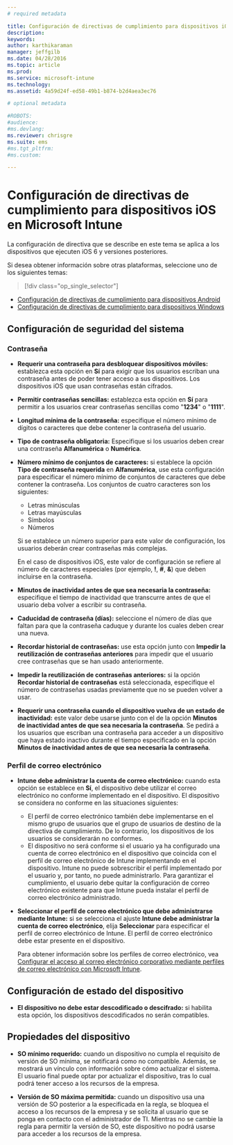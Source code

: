 ```yaml
---
# required metadata

title: Configuración de directivas de cumplimiento para dispositivos iOS | Microsoft Intune
description:
keywords:
author: karthikaraman
manager: jeffgilb
ms.date: 04/28/2016
ms.topic: article
ms.prod:
ms.service: microsoft-intune
ms.technology:
ms.assetid: 4a59d24f-ed58-49b1-b874-b2d4aea3ec76

# optional metadata

#ROBOTS:
#audience:
#ms.devlang:
ms.reviewer: chrisgre
ms.suite: ems
#ms.tgt_pltfrm:
#ms.custom:

---
```



# Configuración de directivas de cumplimiento para dispositivos iOS en Microsoft Intune

La configuración de directiva que se describe en este tema se aplica a los dispositivos que ejecuten iOS 6 y versiones posteriores.

Si desea obtener información sobre otras plataformas, seleccione uno de los siguientes temas:
> [!div class="op_single_selector"]
- [Configuración de directivas de cumplimiento para dispositivos Android](android-compliance-policy-settings-in-microsoft-intune.md)
- [Configuración de directivas de cumplimiento para dispositivos Windows](windows-compliance-policy-settings-in-microsoft-intune.md)

## Configuración de seguridad del sistema
### Contraseña
- **Requerir una contraseña para desbloquear dispositivos móviles:** establezca esta opción en **Sí** para exigir que los usuarios escriban una contraseña antes de poder tener acceso a sus dispositivos. Los dispositivos iOS que usan contraseñas están cifrados.

- **Permitir contraseñas sencillas:** establezca esta opción en **Sí** para permitir a los usuarios crear contraseñas sencillas como "**1234**" o "**1111**".

-  **Longitud mínima de la contraseña:** especifique el número mínimo de dígitos o caracteres que debe contener la contraseña del usuario.
- **Tipo de contraseña obligatoria:** Especifique si los usuarios deben crear una contraseña **Alfanumérica** o **Numérica**.

- **Número mínimo de conjuntos de caracteres:** si establece la opción **Tipo de contraseña requerida** en **Alfanumérica**, use esta configuración para especificar el número mínimo de conjuntos de caracteres que debe contener la contraseña. Los conjuntos de cuatro caracteres son los siguientes:
  -   Letras minúsculas
  -   Letras mayúsculas
  -   Símbolos
  -   Números

  Si se establece un número superior para este valor de configuración, los usuarios deberán crear contraseñas más complejas.

  En el caso de dispositivos iOS, este valor de configuración se refiere al número de caracteres especiales (por ejemplo, **!**, **#**, **&amp;**) que deben incluirse en la contraseña.
- **Minutos de inactividad antes de que sea necesaria la contraseña:** especifique el tiempo de inactividad que transcurre antes de que el usuario deba volver a escribir su contraseña.

- **Caducidad de contraseña (días):** seleccione el número de días que faltan para que la contraseña caduque y durante los cuales deben crear una nueva.

- **Recordar historial de contraseñas:** use esta opción junto con **Impedir la reutilización de contraseñas anteriores** para impedir que el usuario cree contraseñas que se han usado anteriormente.

- **Impedir la reutilización de contraseñas anteriores:** si la opción **Recordar historial de contraseñas** está seleccionada, especifique el número de contraseñas usadas previamente que no se pueden volver a usar.

- **Requerir una contraseña cuando el dispositivo vuelva de un estado de inactividad:** este valor debe usarse junto con el de la opción **Minutos de inactividad antes de que sea necesaria la contraseña**. Se pedirá a los usuarios que escriban una contraseña para acceder a un dispositivo que haya estado inactivo durante el tiempo especificado en la opción **Minutos de inactividad antes de que sea necesaria la contraseña**.

### Perfil de correo electrónico
- **Intune debe administrar la cuenta de correo electrónico:** cuando esta opción se establece en **Sí**, el dispositivo debe utilizar el correo electrónico no conforme implementado en el dispositivo. El dispositivo se considera no conforme en las situaciones siguientes:
  - El perfil de correo electrónico también debe implementarse en el mismo grupo de usuarios que el grupo de usuarios de destino de la directiva de cumplimiento. De lo contrario, los dispositivos de los usuarios se considerarán no conformes.
  - El dispositivo no será conforme si el usuario ya ha configurado una cuenta de correo electrónico en el dispositivo que coincida con el perfil de correo electrónico de Intune implementando en el dispositivo. Intune no puede sobrescribir el perfil implementado por el usuario y, por tanto, no puede administrarlo. Para garantizar el cumplimiento, el usuario debe quitar la configuración de correo electrónico existente para que Intune pueda instalar el perfil de correo electrónico administrado.


- **Seleccionar el perfil de correo electrónico que debe administrarse mediante Intune:**
   si se selecciona el ajuste **Intune debe administrar la cuenta de correo electrónico**, elija **Seleccionar** para especificar el perfil de correo electrónico de Intune. El perfil de correo electrónico debe estar presente en el dispositivo.

     Para obtener información sobre los perfiles de correo electrónico, vea [Configurar el acceso al correo electrónico corporativo mediante perfiles de correo electrónico con Microsoft Intune](configure-access-to-corporate-email-using-email-profiles-with-microsoft-intune.md).

## Configuración de estado del dispositivo

- **El dispositivo no debe estar descodificado o descifrado:** si habilita esta opción, los dispositivos descodificados no serán compatibles.

##  Propiedades del dispositivo
- **SO mínimo requerido:** cuando un dispositivo no cumpla el requisito de versión de SO mínima, se notificará como no compatible.
Además, se mostrará un vínculo con información sobre cómo actualizar el sistema. El usuario final puede optar por actualizar el dispositivo, tras lo cual podrá tener acceso a los recursos de la empresa.

- **Versión de SO máxima permitida:** cuando un dispositivo usa una versión de SO posterior a la especificada en la regla, se bloquea el acceso a los recursos de la empresa y se solicita al usuario que se ponga en contacto con el administrador de TI. Mientras no se cambie la regla para permitir la versión de SO, este dispositivo no podrá usarse para acceder a los recursos de la empresa.


<!--HONumber=Jun16_HO2-->


